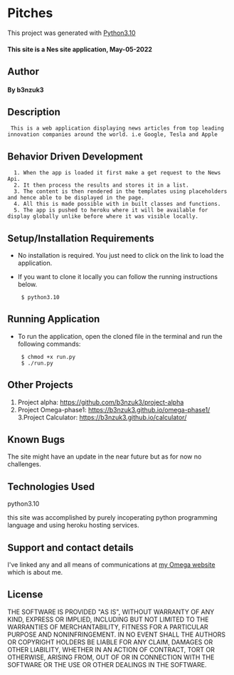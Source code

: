 # Pitches

This project was generated with [Python3.10](https://www.python.org/downloads/release/python-3100/) 
#### This site is a Nes site application, May-05-2022
## Author
#### By b3nzuk3
## Description
     This is a web application displaying news articles from top leading innovation companies around the world. i.e Google, Tesla and Apple

## Behavior Driven Development
      1. When the app is loaded it first make a get request to the News Api.
      2. It then process the results and stores it in a list.
      3. The content is then rendered in the templates using placeholders and hence able to be displayed in the page.
      4. All this is made possible with in built classes and functions.
      5. The app is pushed to heroku where it will be available for display globally unlike before where it was visible locally.
      
## Setup/Installation Requirements
* No installation is required. You just need to click on the link to load the application.
* If you want to clone it locally you can follow the running instructions below.

       $ python3.10

## Running Application
* To run the application, open the cloned file in the terminal and run the following commands:

       $ chmod +x run.py
       $ ./run.py

## Other Projects
1. Project alpha:
https://github.com/b3nzuk3/project-alpha
2. Project Omega-phase1:
https://b3nzuk3.github.io/omega-phase1/
3.Project Calculator:
https://b3nzuk3.github.io/calculator/

## Known Bugs
The site might have an update in the near future but as for now no challenges.
## Technologies Used
python3.10

this site was accomplished by purely incoperating python programming language and using heroku hosting services.

## Support and contact details
I've linked any and all means of communications at [my Omega website](https://b3nzuk3.github.io/omega-phase1/) which is about me.

## License
THE SOFTWARE IS PROVIDED "AS IS", WITHOUT WARRANTY OF ANY KIND,
EXPRESS OR IMPLIED, INCLUDING BUT NOT LIMITED TO THE WARRANTIES OF
MERCHANTABILITY, FITNESS FOR A PARTICULAR PURPOSE AND
NONINFRINGEMENT. IN NO EVENT SHALL THE AUTHORS OR COPYRIGHT HOLDERS BE
LIABLE FOR ANY CLAIM, DAMAGES OR OTHER LIABILITY, WHETHER IN AN ACTION
OF CONTRACT, TORT OR OTHERWISE, ARISING FROM, OUT OF OR IN CONNECTION
WITH THE SOFTWARE OR THE USE OR OTHER DEALINGS IN THE SOFTWARE.
